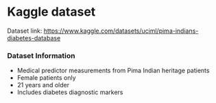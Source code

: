 # Kaggle dataset

Dataset link: https://www.kaggle.com/datasets/uciml/pima-indians-diabetes-database

### Dataset Information

-   Medical predictor measurements from Pima Indian heritage patients
-   Female patients only
-   21 years and older
-   Includes diabetes diagnostic markers
